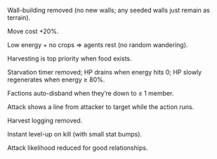 Wall-building removed (no new walls; any seeded walls just remain as terrain).

Move cost +20%.

Low energy + no crops ⇒ agents rest (no random wandering).

Harvesting is top priority when food exists.

Starvation timer removed; HP drains when energy hits 0; HP slowly regenerates when energy ≥ 80%.

Factions auto-disband when they’re down to ≤ 1 member.

Attack shows a line from attacker to target while the action runs.

Harvest logging removed.

Instant level-up on kill (with small stat bumps).

Attack likelihood reduced for good relationships.